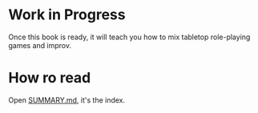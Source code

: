 # Work in Progress

Once this book is ready, it will teach you how to mix tabletop role-playing games and improv.

# How ro read

Open [SUMMARY.md](SUMMARY.md), it's the index.
